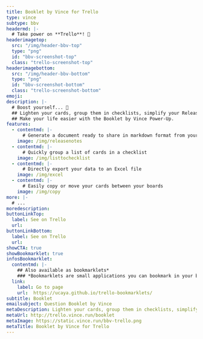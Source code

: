 ```yaml
---
title: Booklet by Vince for Trello
type: vince
subtype: bbv
headermd: |-
  # Take power on **Trello**! 👑 
headerimagetop: 
  src: "/img/header-bbv-top"
  type: "png"
  id: "bbv-screenshot-top"
  class: "trello-screenshot-top"
headerimagebottom: 
  src: "/img/header-bbv-bottom"
  type: "png"
  id: "bbv-screenshot-bottom"
  class: "trello-screenshot-bottom"
emoji: 
description: |-
  # Boost yourself... 💪
  ## Lighten your cards, group them in checklists, simplify your Release notes ...
  ## Make your life easier with the Booklet by Vince Power-Up.
features:
  - contentmd: |-
      # Generate a document ready to share in markdown format from your board, lists or cards
    image: /img/releasenotes
  - contentmd: |-
      # Quickly group a list of cards in a checklist
    image: /img/listtochecklist
  - contentmd: |-
      # Directly export your data to an Excel file
    image: /img/excel
  - contentmd: |-
      # Easily copy or move your cards between your boards
    image: /img/copy
more: |-
  # ...
moredescription: 
buttonLinkTop:
  label: See on Trello
  url: 
buttonLinkBottom:
  label: See on Trello
  url: 
showCTA: true
showBookmarklet: true
infosBookmarklet:
  contentmd: |-
    ## Also available as bookmarklets*
    ### *Bookmarklets are small applications you can bookmark in your browser.*
  link:
    label: Go to page
    url:  https://ucaya.github.io/trello-bookmarklets/
subtitle: Booklet
emailsubject: Question Booklet by Vince
metaDescription: Lighten your cards, group them in checklists, simplify your Release notes... Make your life easier with the Booklet by Vince Power-Up!
metaUrl: http://trello.vince.run/booklet
metaImage: https://static.vince.run/bbv-trello.png
metaTitle: Booklet by Vince for Trello
---
```

